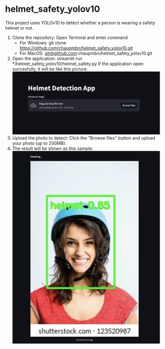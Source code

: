 # helmet_safety_yolov10
This project uses YOLOv10 to detect whether a person is wearing a safety helmet or not.

1. Clone the repository:
    Open Terminal and enter command
    + For Windows: git clone https://github.com/chaupmbn/helmet_safety_yolov10.git
    + For MacOS: git@github.com:chaupmbn/helmet_safety_yolov10.git
2. Open the application:
    streamlit run */helmet_safety_yolov10/helmet_safety.py
    If the application open succesfully, it will be like this picture:
    ![The application opened successfully](image.png)
3. Upload the photo to detect:
    Click the "Browse files" button and upload your photo (up to 200MB).
4. The result will be shown as this sample:
    ![Sample](image-1.png)